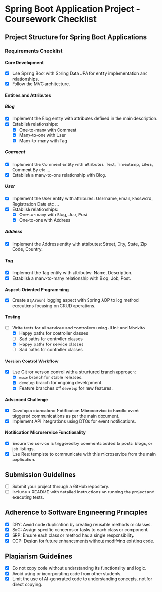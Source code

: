 
# Spring Boot Application Project - Coursework Checklist

## Project Structure for Spring Boot Applications

### Requirements Checklist

#### Core Development
- [X] Use Spring Boot with Spring Data JPA for entity implementation and relationships.
- [X] Follow the MVC architecture.

#### Entities and Attributes

##### Blog
- [X] Implement the Blog entity with attributes defined in the main description.
- [X] Establish relationships:
  - [X] One-to-many with Comment
  - [X] Many-to-one with User
  - [X] Many-to-many with Tag

##### Comment
- [X] Implement the Comment entity with attributes: Text, Timestamp, Likes, Comment By etc ...
- [X] Establish a many-to-one relationship with Blog.

##### User
- [X] Implement the User entity with attributes: Username, Email, Password, Registration Date etc ...
- [X] Establish relationships:
  - [X] One-to-many with Blog, Job, Post
  - [X] One-to-one with Address

##### Address
- [X] Implement the Address entity with attributes: Street, City, State, Zip Code, Country.

##### Tag
- [X] Implement the Tag entity with attributes: Name, Description.
- [X] Establish a many-to-many relationship with Blog, Job, Post.

#### Aspect-Oriented Programming
- [X] Create a `@Around` logging aspect with Spring AOP to log method executions focusing on CRUD operations.

#### Testing
- [ ] Write tests for all services and controllers using JUnit and Mockito.
  - [X] Happy paths for controller classes
  - [ ] Sad paths for controller classes
  - [X] Happy paths for service classes
  - [ ] Sad paths for controller classes

#### Version Control Workflow
- [X] Use Git for version control with a structured branch approach:
  - [X] `main` branch for stable releases.
  - [X] `develop` branch for ongoing development.
  - [X] Feature branches off `develop` for new features.

#### Advanced Challenge
- [X] Develop a standalone Notification Microservice to handle event-triggered communications as per the main document.
- [X] Implement API integrations using DTOs for event notifications.

#### Notification Microservice Functionality
- [X] Ensure the service is triggered by comments added to posts, blogs, or job listings.
- [X] Use Rest template to communicate with this microservice from the main application.

## Submission Guidelines
- [ ] Submit your project through a GitHub repository.
- [ ] Include a README with detailed instructions on running the project and executing tests.

## Adherence to Software Engineering Principles
- [X] DRY: Avoid code duplication by creating reusable methods or classes.
- [X] SoC: Assign specific concerns or tasks to each class or component.
- [X] SRP: Ensure each class or method has a single responsibility.
- [X] OCP: Design for future enhancements without modifying existing code.

## Plagiarism Guidelines
- [X] Do not copy code without understanding its functionality and logic.
- [X] Avoid using or incorporating code from other students.
- [X] Limit the use of AI-generated code to understanding concepts, not for direct copying.